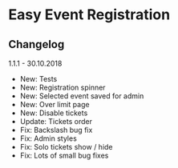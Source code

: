 # Easy Event Registration

Changelog
-------
1.1.1 - 30.10.2018

- New: Tests
- New: Registration spinner
- New: Selected event saved for admin
- New: Over limit page
- New: Disable tickets
- Update: Tickets order
- Fix: Backslash bug fix
- Fix: Admin styles
- Fix: Solo tickets show / hide
- Fix: Lots of small bug fixes

